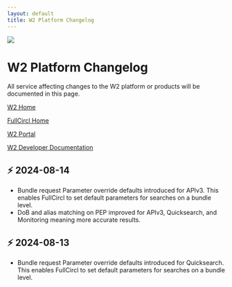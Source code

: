 ```yaml
---
layout: default
title: W2 Platform Changelog
---
```


<img src="{{ site.baseurl }}/assets/images/image.png" class="header-img"/>

# W2 Platform Changelog

All service affecting changes to the W2 platform or products will be documented in this page.



[W2 Home](https://www.w2globaldata.com)  

[FullCircl Home](https://fullcircl.com)

[W2 Portal](https://portal.w2globaldata.com)  

[W2 Developer Documentation](https://docs.w2globaldata.com)  

## :zap: 2024-08-14 
- Bundle request Parameter override defaults introduced for APIv3. This enables FullCircl to set default parameters for searches on a bundle level.
- DoB and alias matching on PEP improved for APIv3, Quicksearch, and Monitoring meaning more accurate results.

## :zap: 2024-08-13
- Bundle request Parameter override defaults introduced for Quicksearch. This enables FullCircl to set default parameters for searches on a bundle level.


